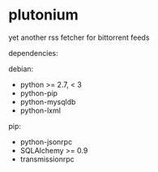 # plutonium
yet another rss fetcher for bittorrent feeds

dependencies:

debian:
 * python >= 2.7, < 3 
 * python-pip
 * python-mysqldb
 * python-lxml

pip:
 * python-jsonrpc
 * SQLAlchemy >= 0.9
 * transmissionrpc


